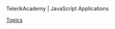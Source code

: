 TelerikAcademy | JavaScript Applications

[Topics](https://github.com/TelerikAcademy/JavaScript-Fundamentals/tree/master/Topics)
